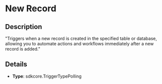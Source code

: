 
# New Record

## Description

"Triggers when a new record is created in the specified table or database, allowing you to automate actions and workflows immediately after a new record is added."

## Details

- **Type**: sdkcore.TriggerTypePolling
